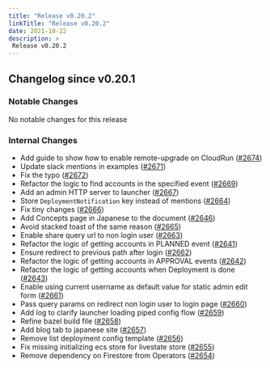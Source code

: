 ```yaml
---
title: "Release v0.20.2"
linkTitle: "Release v0.20.2"
date: 2021-10-22
description: >
 Release v0.20.2
---
```


## Changelog since v0.20.1

### Notable Changes

No notable changes for this release

### Internal Changes
* Add guide to show how to enable remote-upgrade on CloudRun ([#2674](https://github.com/pipe-cd/pipecd/pull/2674))
* Update slack mentions in examples ([#2671](https://github.com/pipe-cd/pipecd/pull/2671))
* Fix the typo ([#2672](https://github.com/pipe-cd/pipecd/pull/2672))
* Refactor the logic to find accounts in the specified event ([#2669](https://github.com/pipe-cd/pipecd/pull/2669))
* Add an admin HTTP server to launcher ([#2667](https://github.com/pipe-cd/pipecd/pull/2667))
* Store `DeploymentNotification` key instead of mentions ([#2664](https://github.com/pipe-cd/pipecd/pull/2664))
* Fix tiny changes ([#2666](https://github.com/pipe-cd/pipecd/pull/2666))
* Add Concepts page in Japanese to the document ([#2646](https://github.com/pipe-cd/pipecd/pull/2646))
* Avoid stacked toast of the same reason ([#2665](https://github.com/pipe-cd/pipecd/pull/2665))
* Enable share query url to non login user ([#2663](https://github.com/pipe-cd/pipecd/pull/2663))
* Refactor the logic of getting accounts in PLANNED event ([#2641](https://github.com/pipe-cd/pipecd/pull/2641))
* Ensure redirect to previous path after login ([#2662](https://github.com/pipe-cd/pipecd/pull/2662))
* Refactor the logic of getting accounts in APPROVAL events ([#2642](https://github.com/pipe-cd/pipecd/pull/2642))
* Refactor the logic of getting accounts when Deployment is done ([#2643](https://github.com/pipe-cd/pipecd/pull/2643))
* Enable using current username as default value for static admin edit form ([#2661](https://github.com/pipe-cd/pipecd/pull/2661))
* Pass query params on redirect non login user to login page ([#2660](https://github.com/pipe-cd/pipecd/pull/2660))
* Add log to clarify launcher loading piped config flow ([#2659](https://github.com/pipe-cd/pipecd/pull/2659))
* Refine bazel build file ([#2658](https://github.com/pipe-cd/pipecd/pull/2658))
* Add blog tab to japanese site ([#2657](https://github.com/pipe-cd/pipecd/pull/2657))
* Remove list deployment config template ([#2656](https://github.com/pipe-cd/pipecd/pull/2656))
* Fix missing initializing ecs store for livestate store ([#2655](https://github.com/pipe-cd/pipecd/pull/2655))
* Remove dependency on Firestore from Operators ([#2654](https://github.com/pipe-cd/pipecd/pull/2654))
